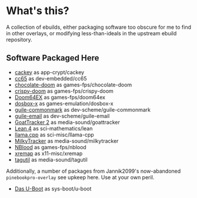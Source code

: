 # What's this?

A collection of ebuilds, either packaging software too obscure for me to find in
other overlays, or modifying less-than-ideals in the upstream ebuild repository.

## Software Packaged Here

- [cackey](https://software.forge.mil/sf/frs/do/viewSummary/projects.community_cac/frs) as app-crypt/cackey
- [cc65](http://cc65.github.io/) as dev-embedded/cc65
- [chocolate-doom](http://www.chocolate-doom.org/) as games-fps/chocolate-doom
- [crispy-doom](https://github.com/fabiangreffrath/crispy-doom) as games-fps/crispy-doom
- [Doom64EX](https://doom64ex.wordpress.com/) as games-fps/doom64ex
- [dosbox-x](https://github.com/joncampbell123/dosbox-x) as games-emulation/dosbox-x
- [guile-commonmark](https://github.com/OrangeShark/guile-commonmark) as dev-scheme/guile-commonmark
- [guile-email](https://guile-email.systemreboot.net/) as dev-scheme/guile-email
- [GoatTracker 2](http://covertbitops.c64.org/) as media-sound/goattracker
- [Lean 4](https://leanprover.github.io/) as sci-mathematics/lean
- [llama.cpp](https://github.com/ggerganov/llama.cpp) as sci-misc/llama-cpp
- [MilkyTracker](https://milkytracker.titandemo.org/) as media-sound/milkytracker
- [NBlood](https://nukeykt.retrohost.net/) as games-fps/nblood
- [xremap](https://github.com/k0kubun/xremap) as x11-misc/xremap
- [tagutil](https://github.com/kaworu/tagutil) as media-sound/tagutil

Additionally, a number of packages from Jannik2099's now-abandoned
`pinebookpro-overlay` see upkeep here. Use at your own peril.

- [Das U-Boot](https://source.denx.de/u-boot/u-boot) as sys-boot/u-boot
